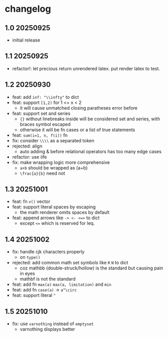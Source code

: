 # changelog

## 1.0 20250925

- initial release

## 1.1 20250925

- refactor!: let precious return unrendered latex. put render latex to test.

## 1.2 20250930

- feat: add `inf: "\\infty"` to dict
- feat: support `[1,2)` for 1 <= x < 2
  - it will cause unmatched closing paratheses error before
- feat: support set and series
  - `{}` without linebreaks inside will be considered set and series, with braces symbol escaped
  - otherwise it will be fn cases or a list of true statements
- feat: `sum(i=1, n, f(i))` fn
- fix: consider `\\\\` as a separated token
- rejected: align
  - auto adding & before relational operators has too many edge cases
- refactor: use iife
- fix: make wrapping logic more comprehensive
  - `a+b` should be wrapped as (a+b)
  - `\frac{a}{b}` need not

## 1.3 20251001

- feat: fn `v()` vector
- feat: support literal spaces by escaping
  - the math renderer omits spaces by default
- feat: append arrows like `-> <- <=>` to dict
  - except `<=` which is reserved for leq.

## 1.4 20251002

- fix: handle cjk characters properly
  - on `type()`
- rejected: add common math set symbols like `R` `N` to dict
  - coz mathbb (double-struck/hollow) is the standard but causing pain in eyes
  - mathbf is not the standard
- feat: add fn `max(a)` `max(a, limitation)` and `min`
- feat: add fn `case(a)` -> `a^\circ`
- feat: support literal `"`

## 1.5 20251010

- fix: use `varnothing` instead of `emptyset`
  - varnothing displays better

